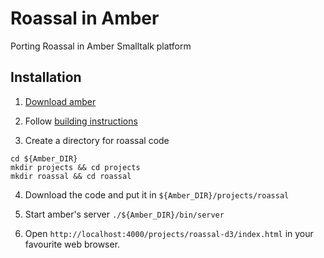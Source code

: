 Roassal in Amber
=======

Porting Roassal in Amber Smalltalk platform

## Installation

1. [Download amber](https://github.com/amber-smalltalk/amber/archive/0.10.zip)

2. Follow [building instructions](https://github.com/amber-smalltalk/amber#building-amber) 

3. Create a directory for roassal code
```
cd ${Amber_DIR}
mkdir projects && cd projects
mkdir roassal && cd roassal
```

4. Download the code and put it in  ```${Amber_DIR}/projects/roassal```

5. Start amber's server
 ```./${Amber_DIR}/bin/server ```

6. Open ```http://localhost:4000/projects/roassal-d3/index.html``` in your favourite web browser.